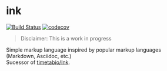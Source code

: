 # ink

[![Build Status](https://travis-ci.org/bash/ink.svg?branch=master)](https://travis-ci.org/bash/ink)
[![codecov](https://codecov.io/gh/bash/ink/branch/master/graph/badge.svg)](https://codecov.io/gh/bash/ink)

> Disclaimer: This is a work in progress

Simple markup language inspired by popular markup languages (Markdown, Asciidoc, etc.)  
Sucessor of [timetabio/Ink](https://github.com/timetabio/Ink).
